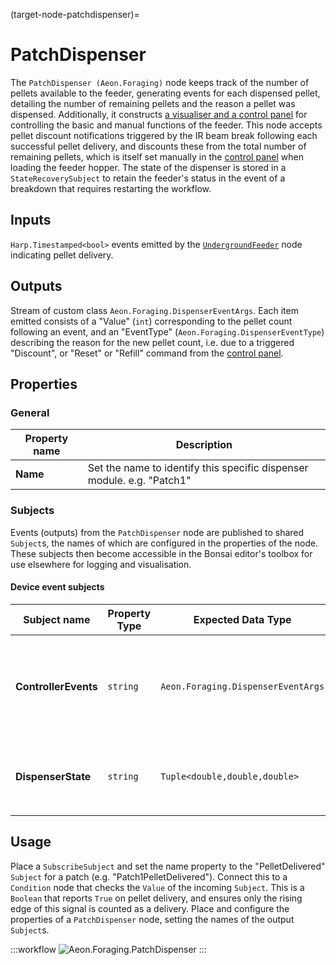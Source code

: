 (target-node-patchdispenser)=
# PatchDispenser 
<!-- TODO: Fix contorl panel, gui links-->
The `PatchDispenser (Aeon.Foraging)` node keeps track of the number of pellets available to the feeder, generating events for each dispensed pellet, detailing the number of remaining pellets and the reason a pellet was dispensed. 
Additionally, it constructs [a visualiser and a control panel](../../control&Visualisation/auxiliary_nodes/patch_dispenser_GUI.md) for controlling the basic and manual functions of the feeder.
This node accepts pellet discount notifications triggered by the IR beam break following each successful pellet delivery, and discounts these from the total number of remaining pellets, which is itself set manually in the [control panel](../../Control&Visualisation/ControlPanel.md) when loading the feeder hopper. 
The state of the dispenser is stored in a `StateRecoverySubject` to retain the feeder's status in the event of a breakdown that requires restarting the workflow.

## Inputs
`Harp.Timestamped<bool>` events emitted by the [`UndergroundFeeder`](target-node-undergroundfeeder) node indicating pellet delivery. 

## Outputs
<!-- TODO: Fix contorl panel, gui links-->
Stream of custom class `Aeon.Foraging.DispenserEventArgs`. 
Each item emitted consists of a "Value" (`int`) corresponding to the pellet count following an event, and an "EventType" (`Aeon.Foraging.DispenserEventType`) describing the reason for the new pellet count, i.e. due to a triggered "Discount", or "Reset" or "Refill" command from the [control panel](../../control&Visualisation/control_panel.md).

## Properties
### General
| Property name | Description                                               |
|---------------|-----------------------------------------------------------|
| **Name**      | Set the name to identify this specific dispenser module. e.g. "Patch1" |

### Subjects
Events (outputs) from the `PatchDispenser` node are published to shared `Subject`s, the names of which are configured in the properties of the node. 
These subjects then become accessible in the Bonsai editor's toolbox for use elsewhere for logging and visualisation.

#### Device event subjects
| Subject name      | Property Type | Expected Data Type       | Description                   |
|-------------------|-------------|-------------------------|----------------------------------|
| **ControllerEvents** | `string` | `Aeon.Foraging.DispenserEventArgs` | Controller events shared `Subject`, carrying the number of remaining pellets (`int`) and the `EventType`. Also output directly by the node |
| **DispenserState** | `string` | `Tuple<double,double,double>`  | Declared `StateRecoverySubject` to store the current `Threshold`, `D1`, and `Delta` parameters of the pellet dispenser |

## Usage
Place a `SubscribeSubject` and set the name property to the "PelletDelivered" `Subject` for a patch (e.g. "Patch1PelletDelivered"). 
Connect this to a `Condition` node that checks the `Value` of the incoming `Subject`. 
This is a `Boolean` that reports `True` on pellet delivery, and ensures only the rising edge of this signal is counted as a delivery. 
Place and configure the properties of a `PatchDispenser` node, setting the names of the output `Subject`s.

:::workflow
![Aeon.Foraging.PatchDispenser](../../../workflows/patchDispenser.bonsai)
:::